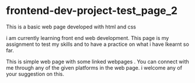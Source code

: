 # frontend-dev-project-test_page_2
This is a basic web page developed with html and css 

i am currently learning front end web development. 
This page is my assignment to test my skills and to have a practice on what i have lkearnt so far.

This is simple web page with some linked webpages .
You can connect with me through any of the given platforms in the web page.
i welcome any of your suggestion on this.
